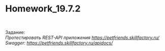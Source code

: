 # Homework_19.7.2
<br>

Задание:
<br>
*Протестировать REST-API приложения https://petfriends.skillfactory.ru/*
<br>
*Swagger: https://petfriends.skillfactory.ru/apidocs/*

